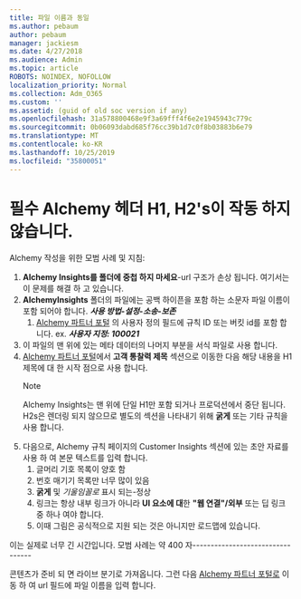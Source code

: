 ```yaml
---
title: 파일 이름과 동일
ms.author: pebaum
author: pebaum
manager: jackiesm
ms.date: 4/27/2018
ms.audience: Admin
ms.topic: article
ROBOTS: NOINDEX, NOFOLLOW
localization_priority: Normal
ms.collection: Adm_O365
ms.custom: ''
ms.assetid: (guid of old soc version if any)
ms.openlocfilehash: 31a578800468e9f3a69fff4f6e2e1945943c779c
ms.sourcegitcommit: 0b06093dabd685f76cc39b1d7c0f8b03883b6e79
ms.translationtype: MT
ms.contentlocale: ko-KR
ms.lasthandoff: 10/25/2019
ms.locfileid: "35800051"
---
```

# <a name="required-alchemy-header-h1-h2s-dont-work"></a>필수 Alchemy 헤더 H1, H2's이 작동 하지 않습니다.
Alchemy 작성을 위한 모범 사례 및 지침:

1. **Alchemy Insights를 폴더에 중첩 하지 마세요**-url 구조가 손상 됩니다. 여기서는이 문제를 해결 하 고 있습니다.
1. **AlchemyInsights** 폴더의 파일에는 공백 하이픈을 포함 하는 소문자 파일 이름이 포함 되어야 합니다. ***사용 방법-설정-소송-보존***
    1. [Alchemy 파트너 포털](https://alchemyportal.azurewebsites.net) 의 사용자 정의 필드에 규칙 ID 또는 버킷 id를 포함 합니다. ex. ***사용자 지정: 100021***
1. 이 파일의 맨 위에 있는 메타 데이터의 나머지 부분을 서식 파일로 사용 합니다.
1. [Alchemy 파트너 포털](https://alchemyportal.azurewebsites.net)에서 **고객 통찰력 제목** 섹션으로 이동한 다음 해당 내용을 H1 제목에 대 한 시작 점으로 사용 합니다. 
    > [!NOTE]
    > Alchemy Insights는 맨 위에 단일 H1만 포함 되거나 프로덕션에서 중단 됩니다. H2s은 렌더링 되지 않으므로 별도의 섹션을 나타내기 위해 **굵게** 또는 기타 규칙을 사용 합니다.
1. 다음으로, Alchemy 규칙 페이지의 Customer Insights 섹션에 있는 초안 자료를 사용 하 여 본문 텍스트를 입력 합니다.
    1. 글머리 기호 목록이 양호 함
    1. 번호 매기기 목록만 너무 많이 있음
    1. **굵게** 및 *기울임꼴로* 표시 되는-정상
    1. 링크는 항상 내부 링크가 아니라 **UI 요소에 대**한 **"웹 연결"/외부** 또는 딥 링크 중 하나 여야 합니다.
    1. 이때 그림은 공식적으로 지원 되는 것은 아니지만 로드맵에 있습니다.

이는 실제로 너무 긴 시간입니다. 모범 사례는 약 400 자---------------------------------

콘텐츠가 준비 되 면 라이브 분기로 가져옵니다. 그런 다음 [Alchemy 파트너 포털로](https://alchemyportal.azurewebsites.net) 이동 하 여 url 필드에 파일 이름을 입력 합니다. 